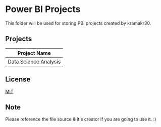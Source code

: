 # Power BI Projects

This folder will be used for storing PBI projects created by kramakr30.

## Projects

|Project Name |
|-------------|
|[Data Science Analysis](https://github.com/kramakr30/MyPBI-Projects/tree/101ba7b2f4a44913e58c7bbacdf2321c1899ba72/Data%20Science%20Analysis) |

## License
[MIT](https://choosealicense.com/licenses/mit/)

## Note
Please reference the file source & it's creator if you are going to use it. :)
